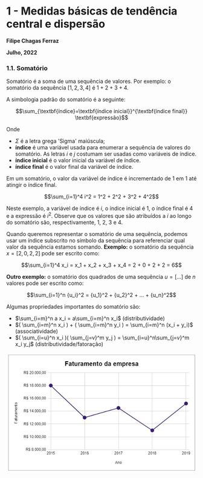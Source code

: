 # 1 - Medidas básicas de tendência central e dispersão

**Filipe Chagas Ferraz**

**Julho, 2022**

### 1.1. Somatório

Somatório é a soma de uma sequência de valores. Por exemplo: o somatório da sequência $[1,2,3,4]$ é $1+2+3+4$.

A simbologia padrão do somatório é a seguinte:


$$\sum_{\textbf{índice}=\textbf{índice inicial}}^{\textbf{índice final}} \textbf{expressão}$$

Onde

* $\Sigma$ é a letra grega 'Sigma' maiúscula;
* **índice** é uma variável usada para enumerar a sequência de valores do somatório. As letras $i$ e $j$ costumam ser usadas como variáveis de índice.
* **índice inicial** é o valor inicial da variável de índice.
* **índice final** é o valor final da variável de índice.

Em um somatório, o valor da variável de índice é incrementado de 1 em 1 até atingir o índice final.

$$\sum_{i=1}^4 i^2 = 1^2 + 2^2 + 3^2 + 4^2$$

Neste exemplo, a variável de índice é $i$, o índice inicial é 1, o índice final é 4 e a expressão é $i^2$. Observe que os valores que são atribuídos a $i$ ao longo do somatório são, respectivamente, 1, 2, 3 e 4. 

Quando queremos representar o somatório de uma sequência, podemos usar um índice subscrito no símbolo da sequência para referenciar qual valor da sequência estamos somando. **Exemplo:** o somatório da sequência $x=[2,0,2,2]$ pode ser escrito como:

$$\sum_{i=1}^4 x_i = x_1 + x_2 + x_3 + x_4 = 2 + 0 + 2 + 2 = 6$$

**Outro exemplo:** o somatório dos quadrados de uma sequência $u=[...]$ de $n$ valores pode ser escrito como:

$$\sum_{i=1}^n {u_i}^2 = {u_1}^2 + {u_2}^2 + ... + {u_n}^2$$

Algumas propriedades importantes do somatório são:

* $\sum_{i=m}^n a x_i = a\sum_{i=m}^n x_i$ (distributividade)
* $( \sum_{i=m}^n x_i ) + ( \sum_{i=m}^n y_i ) = \sum_{i=m}^n (x_i + y_i)$ (associatividade)
* $( \sum_{i=u}^n x_i )( \sum_{j=v}^m y_j ) = \sum_{i=u}^n\sum_{j=v}^m x_i y_j$ (distributividade/fatoração)

![fa](faturamento.jpg)